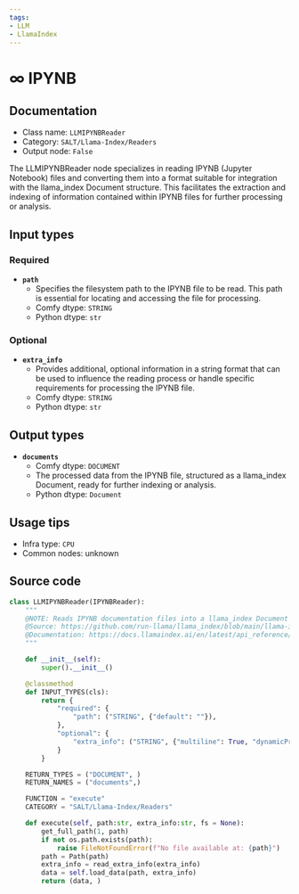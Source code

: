 ```yaml
---
tags:
- LLM
- LlamaIndex
---
```


# ∞ IPYNB
## Documentation
- Class name: `LLMIPYNBReader`
- Category: `SALT/Llama-Index/Readers`
- Output node: `False`

The LLMIPYNBReader node specializes in reading IPYNB (Jupyter Notebook) files and converting them into a format suitable for integration with the llama_index Document structure. This facilitates the extraction and indexing of information contained within IPYNB files for further processing or analysis.
## Input types
### Required
- **`path`**
    - Specifies the filesystem path to the IPYNB file to be read. This path is essential for locating and accessing the file for processing.
    - Comfy dtype: `STRING`
    - Python dtype: `str`
### Optional
- **`extra_info`**
    - Provides additional, optional information in a string format that can be used to influence the reading process or handle specific requirements for processing the IPYNB file.
    - Comfy dtype: `STRING`
    - Python dtype: `str`
## Output types
- **`documents`**
    - Comfy dtype: `DOCUMENT`
    - The processed data from the IPYNB file, structured as a llama_index Document, ready for further indexing or analysis.
    - Python dtype: `Document`
## Usage tips
- Infra type: `CPU`
- Common nodes: unknown


## Source code
```python
class LLMIPYNBReader(IPYNBReader):
    """
    @NOTE: Reads IPYNB documentation files into a llama_index Document
    @Source: https://github.com/run-llama/llama_index/blob/main/llama-index-integrations/readers/llama-index-readers-file/llama_index/readers/file/ipynb/base.py
    @Documentation: https://docs.llamaindex.ai/en/latest/api_reference/readers/file/#llama_index.readers.file.IPYNBReader
    """

    def __init__(self):
        super().__init__()

    @classmethod
    def INPUT_TYPES(cls):
        return {
            "required": {
                "path": ("STRING", {"default": ""}),
            },
            "optional": {
                "extra_info": ("STRING", {"multiline": True, "dynamicPrompts": False, "default": "{}"}),
            }
        }

    RETURN_TYPES = ("DOCUMENT", )
    RETURN_NAMES = ("documents",)

    FUNCTION = "execute"
    CATEGORY = "SALT/Llama-Index/Readers"

    def execute(self, path:str, extra_info:str, fs = None):
        get_full_path(1, path)
        if not os.path.exists(path):
            raise FileNotFoundError(f"No file available at: {path}")
        path = Path(path)
        extra_info = read_extra_info(extra_info)
        data = self.load_data(path, extra_info)
        return (data, )

```
